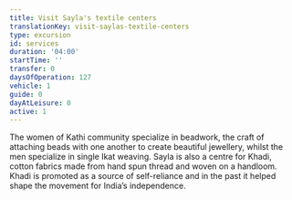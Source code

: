```yaml
---
title: Visit Sayla's textile centers
translationKey: visit-saylas-textile-centers
type: excursion
id: services
duration: '04:00'
startTime: ''
transfer: 0
daysOfOperation: 127
vehicle: 1
guide: 0
dayAtLeisure: 0
active: 1
---
```

The women of Kathi community specialize in beadwork, the craft of attaching beads with one another to create beautiful jewellery, whilst the men specialize in single Ikat weaving.     Sayla is also a centre for Khadi, cotton fabrics made from hand spun thread and woven on a handloom. Khadi is promoted as a source of self-reliance and in the past it helped shape the movement for India’s independence.  